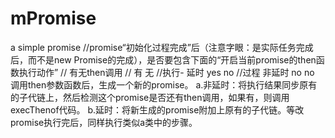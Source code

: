 # mPromise
a simple promise 
//promise“初始化过程完成”后（注意字眼：是实际任务完成后，而不是new Promise的完成），是否要包含下面的“开启当前promise的then函数执行动作”
            //                     有无then调用
            //                    有        无
            //执行-        延时   yes       no
            //过程         非延时 no        no
调用then参数函数后，生成一个新的promise。
a.非延时：将执行结果同步原有的子代链上，然后检测这个promise是否还有then调用，如果有，则调用execThenof代码。
b.延时：将新生成的promise附加上原有的子代链。等改promise执行完后，同样执行类似a类中的步骤。